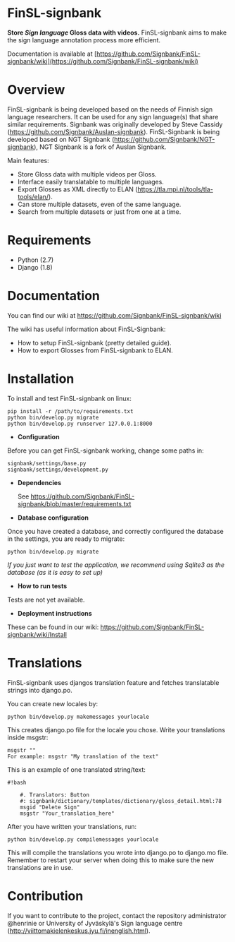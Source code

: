# FinSL-signbank

**Store *Sign language* Gloss data with videos.**
FinSL-signbank aims to make the sign language annotation process more efficient.

Documentation is available at [https://github.com/Signbank/FinSL-signbank/wiki](https://github.com/Signbank/FinSL-signbank/wiki) 

# Overview

FinSL-signbank is being developed based on the needs of Finnish sign language researchers. It can be used for any sign language(s) that share similar requirements.
Signbank was originally developed by Steve Cassidy (https://github.com/Signbank/Auslan-signbank). FinSL-Signbank is being developed based on NGT Signbank (https://github.com/Signbank/NGT-signbank), NGT Signbank is a fork of Auslan Signbank.

Main features:
* Store Gloss data with multiple videos per Gloss.
* Interface easily translatable to multiple languages.
* Export Glosses as XML directly to ELAN (https://tla.mpi.nl/tools/tla-tools/elan/).
* Can store multiple datasets, even of the same language.
* Search from multiple datasets or just from one at a time.

# Requirements

* Python (2.7)
* Django (1.8)

# Documentation

You can find our wiki at https://github.com/Signbank/FinSL-signbank/wiki

The wiki has useful information about FinSL-Signbank:
* How to setup FinSL-signbank (pretty detailed guide).
* How to export Glosses from FinSL-signbank to ELAN.

# Installation

To install and test FinSL-signbank on linux:

    pip install -r /path/to/requirements.txt
    python bin/develop.py migrate
    python bin/develop.py runserver 127.0.0.1:8000

*   **Configuration**

Before you can get FinSL-signbank working, change some paths in:

    signbank/settings/base.py  
    signbank/settings/development.py                              

* **Dependencies**

    See https://github.com/Signbank/FinSL-signbank/blob/master/requirements.txt

*   **Database configuration**

Once you have created a database, and correctly configured the database in the settings, you are ready to migrate:

    python bin/develop.py migrate

*If you just want to test the application, we recommend using Sqlite3 as the database (as it is easy to set up)*

*   **How to run tests**

Tests are not yet available.

*   **Deployment instructions**

These can be found in our wiki:
https://github.com/Signbank/FinSL-signbank/wiki/Install

# Translations

FinSL-signbank uses djangos translation feature and fetches translatable strings into django.po.

You can create new locales by:

    python bin/develop.py makemessages yourlocale

This creates django.po file for the locale you chose. Write your translations inside msgstr:

    msgstr ""
    For example: msgstr "My translation of the text"

This is an example of one translated string/text:

```
#!bash

    #. Translators: Button
    #: signbank/dictionary/templates/dictionary/gloss_detail.html:78
    msgid "Delete Sign"
    msgstr "Your_translation_here"

```

After you have written your translations, run:

    python bin/develop.py compilemessages yourlocale

This will compile the translations you wrote into django.po to django.mo file.
Remember to restart your server when doing this to make sure the new translations are in use.

# Contribution

If you want to contribute to the project, contact the repository administrator @henrinie or University of Jyväskylä's Sign language centre (http://viittomakielenkeskus.jyu.fi/inenglish.html).
